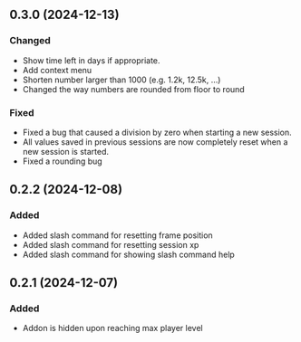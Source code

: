 ## 0.3.0 (2024-12-13)

### Changed

-   Show time left in days if appropriate.
-   Add context menu
-   Shorten number larger than 1000 (e.g. 1.2k, 12.5k, …)
-   Changed the way numbers are rounded from floor to round

### Fixed

-   Fixed a bug that caused a division by zero when starting a new session.
-   All values saved in previous sessions are now completely reset when a new session is started.
-   Fixed a rounding bug

## 0.2.2 (2024-12-08)

### Added

-   Added slash command for resetting frame position
-   Added slash command for resetting session xp
-   Added slash command for showing slash command help

## 0.2.1 (2024-12-07)

### Added

-   Addon is hidden upon reaching max player level
